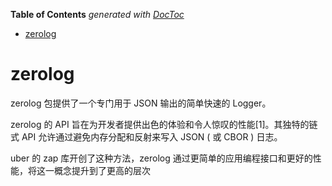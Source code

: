 <!-- START doctoc generated TOC please keep comment here to allow auto update -->
<!-- DON'T EDIT THIS SECTION, INSTEAD RE-RUN doctoc TO UPDATE -->
**Table of Contents**  *generated with [DocToc](https://github.com/thlorenz/doctoc)*

- [zerolog](#zerolog)

<!-- END doctoc generated TOC please keep comment here to allow auto update -->

# zerolog

zerolog 包提供了一个专门用于 JSON 输出的简单快速的 Logger。

zerolog 的 API 旨在为开发者提供出色的体验和令人惊叹的性能[1]。其独特的链式 API 允许通过避免内存分配和反射来写入 JSON ( 或 CBOR ) 日志。

uber 的 zap 库开创了这种方法，zerolog 通过更简单的应用编程接口和更好的性能，将这一概念提升到了更高的层次